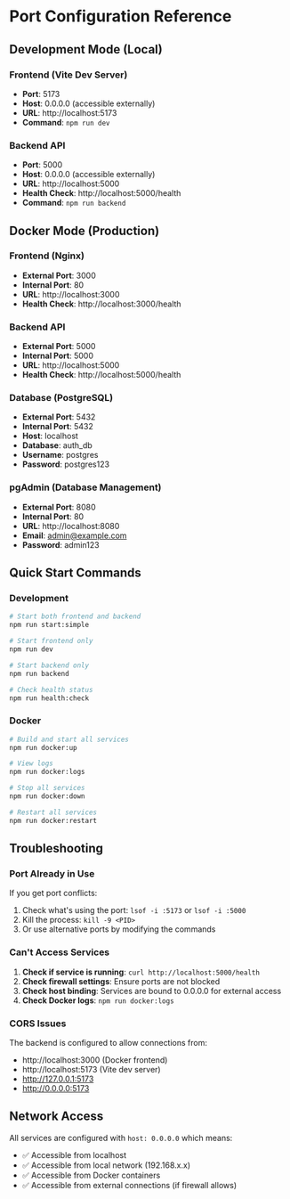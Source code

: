 # Port Configuration Reference

## Development Mode (Local)

### Frontend (Vite Dev Server)

- **Port**: 5173
- **Host**: 0.0.0.0 (accessible externally)
- **URL**: http://localhost:5173
- **Command**: `npm run dev`

### Backend API

- **Port**: 5000
- **Host**: 0.0.0.0 (accessible externally)
- **URL**: http://localhost:5000
- **Health Check**: http://localhost:5000/health
- **Command**: `npm run backend`

## Docker Mode (Production)

### Frontend (Nginx)

- **External Port**: 3000
- **Internal Port**: 80
- **URL**: http://localhost:3000
- **Health Check**: http://localhost:3000/health

### Backend API

- **External Port**: 5000
- **Internal Port**: 5000
- **URL**: http://localhost:5000
- **Health Check**: http://localhost:5000/health

### Database (PostgreSQL)

- **External Port**: 5432
- **Internal Port**: 5432
- **Host**: localhost
- **Database**: auth_db
- **Username**: postgres
- **Password**: postgres123

### pgAdmin (Database Management)

- **External Port**: 8080
- **Internal Port**: 80
- **URL**: http://localhost:8080
- **Email**: admin@example.com
- **Password**: admin123

## Quick Start Commands

### Development

```bash
# Start both frontend and backend
npm run start:simple

# Start frontend only
npm run dev

# Start backend only
npm run backend

# Check health status
npm run health:check
```

### Docker

```bash
# Build and start all services
npm run docker:up

# View logs
npm run docker:logs

# Stop all services
npm run docker:down

# Restart all services
npm run docker:restart
```

## Troubleshooting

### Port Already in Use

If you get port conflicts:

1. Check what's using the port: `lsof -i :5173` or `lsof -i :5000`
2. Kill the process: `kill -9 <PID>`
3. Or use alternative ports by modifying the commands

### Can't Access Services

1. **Check if service is running**: `curl http://localhost:5000/health`
2. **Check firewall settings**: Ensure ports are not blocked
3. **Check host binding**: Services are bound to 0.0.0.0 for external access
4. **Check Docker logs**: `npm run docker:logs`

### CORS Issues

The backend is configured to allow connections from:

- http://localhost:3000 (Docker frontend)
- http://localhost:5173 (Vite dev server)
- http://127.0.0.1:5173
- http://0.0.0.0:5173

## Network Access

All services are configured with `host: 0.0.0.0` which means:

- ✅ Accessible from localhost
- ✅ Accessible from local network (192.168.x.x)
- ✅ Accessible from Docker containers
- ✅ Accessible from external connections (if firewall allows)
